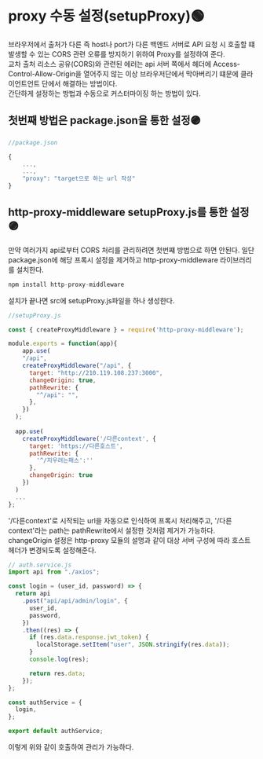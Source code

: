 # proxy 수동 설정(setupProxy)🟢
브라우저에서 출처가 다른 즉 host나 port가 다른 백엔드 서버로 API 요청 시 호출할 떄 발생할 수 있는 CORS 관련 오류를 방지하기 위하여 Proxy를 설정하여 준다. <br> 
교차 출처 리소스 공유(CORS)와 관련된 에러는 api 서버 쪽에서 헤더에 Access-Control-Allow-Origin을 열어주지 않는 이상 브라우저단에서 막아버리기 떄문에 클라이언트언트 단에서 해결하는 방법이다. <br>
간단하게 설정하는 방법과 수동으로 커스터마이징 하는 방법이 있다. 
## 첫번째 방법은 package.json을 통한 설정🟣
```javascript
//package.json

{
    ...,
    ...,
    "proxy": "target으로 하는 url 작성"
}
```
## http-proxy-middleware setupProxy.js를 통한 설정🟣
만약 여러가지 api로부터 CORS 처리를 관리하려면 첫번쨰 방법으로 하면 안된다. 일단 package.json에 해당 프록시 설정을 제거하고 http-proxy-middleware 라이브러리를 설치한다.
```javascript
npm install http-proxy-middleware
```
설치가 끝나면 src에 setupProxy.js파일을 하나 생성한다.
```javascript
//setupProxy.js

const { createProxyMiddleware } = require('http-proxy-middleware');

module.exports = function(app){
    app.use(
    "/api",
    createProxyMiddleware("/api", {
      target: "http://210.119.108.237:3000",
      changeOrigin: true,
      pathRewrite: {
        "^/api": "",
      },
    })
  );
  
  app.use(
    createProxyMiddleware('/다른context', {
      target: 'https://다른호스트',
      pathRewrite: {
        '^/지우려는패스':''
      },
      changeOrigin: true
    })
  )
  ...
};
```
'/다른context'로 시작되는 url을 자동으로 인식하여 프록시 처리해주고, '/다른context'라는 path는 pathRewrite에서 설정한 것처럼 제거가 가능하다. <br>
changeOrigin 설정은 http-proxy 모듈의 설명과 같이 대상 서버 구성에 따라 호스트 헤더가 변경되도록 설정해준다.
```javascript
// auth.service.js
import api from "./axios";

const login = (user_id, password) => {
  return api
    .post("api/api/admin/login", {
      user_id,
      password,
    })
    .then((res) => {
      if (res.data.response.jwt_token) {
        localStorage.setItem("user", JSON.stringify(res.data));
      }
      console.log(res);

      return res.data;
    });
};

const authService = {
  login,
};

export default authService;
```
이렇게 위와 같이 호출하여 관리가 가능하다.
